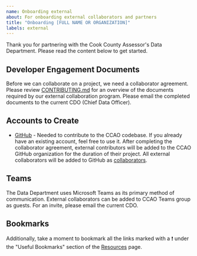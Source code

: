 ```yaml
---
name: Onboarding external
about: For onboarding external collaborators and partners
title: "Onboarding [FULL NAME OR ORGANIZATION]"
labels: external
---
```


Thank you for partnering with the Cook County Assessor's Data Department. Please read the content below to get started.

## Developer Engagement Documents

Before we can collaborate on a project, we need a collaborator agreement. Please review [CONTRIBUTING.md](CONTRIBUTING.md) for an overview of the documents required by our external collaboration program. Please email the completed documents to the current CDO (Chief Data Officer).

## Accounts to Create

* [GitHub](https://github.com/) - Needed to contribute to the CCAO codebase. If you already have an existing account, feel free to use it. After completing the collaborator agreement, external contributors will be added to the CCAO GitHub organization for the duration of their project. All external collaborators will be added to GitHub as [collaborators](https://github.com/orgs/ccao-data/teams/collaborators).

## Teams

The Data Department uses Microsoft Teams as its primary method of communication. External collaborators can be added to CCAO Teams group as guests. For an invite, please email the current CDO.

## Bookmarks

Additionally, take a moment to bookmark all the links marked with a :exclamation: under the "Useful Bookmarks" section of the [Resources](https://github.com/ccao-data/wiki/blob/master/Handbook/Resources.md) page.
